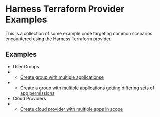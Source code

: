 # Harness Terraform Provider Examples

This is a collection of some example code targeting common scenarios encountered using the Harness Terraform provider.

## Examples

* User Groups
* * [Create group with multiple applicationse](user-group/set-multiple-applications)
* * [Create a group with multiple applications getting differing sets of app permissions](user-group/add-multiple-apps-with-different-perms)
* Cloud Providers
* * [Create cloud provider with multiple apps in scope](cloud-provider/multiple-apps-in-scope)